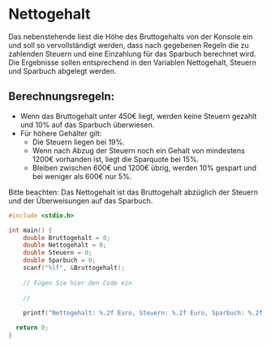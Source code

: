 # Nettogehalt

Das nebenstehende liest die Höhe des Bruttogehalts von der Konsole ein und soll so vervollständigt werden, 
dass nach gegebenen Regeln die zu zahlenden Steuern und eine Einzahlung für das Sparbuch berechnet wird. 
Die Ergebnisse sollen entsprechend in den Variablen Nettogehalt, Steuern und Sparbuch abgelegt werden. 

## Berechnungsregeln:
- Wenn das Bruttogehalt unter 450€ liegt, werden keine Steuern gezahlt und 10% auf das Sparbuch überwiesen.
- Für höhere Gehälter gilt:  
  - Die Steuern liegen bei 19%.
  - Wenn nach Abzug der Steuern noch ein Gehalt von mindestens 1200€ vorhanden ist, liegt die Sparquote bei 15%.
  - Bleiben zwischen 600€ und 1200€ übrig, werden 10% gespart und bei weniger als 600€ nur 5%.

Bitte beachten: Das Nettogehalt ist das Bruttogehalt abzüglich der Steuern und der Überweisungen auf das Sparbuch. 

```cpp
#include <stdio.h>

int main() {
    double Bruttogehalt = 0;
    double Nettogehalt = 0;
    double Steuern = 0;
    double Sparbuch = 0;
    scanf("%lf", &Bruttogehalt);
    
    // Fügen Sie hier den Code ein
    
    //
    
    printf("Nettogehalt: %.2f Euro, Steuern: %.2f Euro, Sparbuch: %.2f Euro", Nettogehalt, Steuern, Sparbuch);

  return 0;
}
```